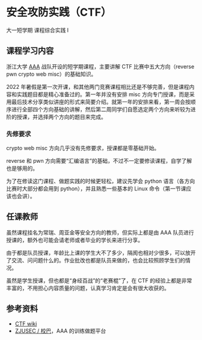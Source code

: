 # 安全攻防实践（CTF）
<div class="badges">
<span class="badge cs-badge">大一短学期</span>
<span class="badge cs-badge">课程综合实践 Ⅰ</span>
</div>

## 课程学习内容
浙江大学 [AAA](https://zjusec.com/) 战队开设的短学期课程，主要讲解 CTF 比赛中五大方向（reverse pwn crypto web misc）的基础知识。

2022 年暑假是第一次开课，和其他两门竞赛课程相比还是不够完善，但是课程内容和实践题目都是精心准备过的。第一年并没有安排 misc 方向专门授课，而是采用最后技术分享类似讲座的形式来简要介绍。就第一年的安排来看，第一周会按顺序进行全部四个方向基础的讲解，然后第二周同学们自愿选定两个方向来听较为进阶的授课，并选择两个方向的题目来完成。

### 先修要求
crypto web misc 方向几乎没有先修要求，授课都是零基础开始。

reverse 和 pwn 方向需要“汇编语言”的基础，不过不一定要修读课程，自学了解也是够用的。

为了在修读这门课程、做题实践的时候更轻松，建议先学会 python 语言（各方向比赛时大部分都会用到 python），并且熟悉一些基本的 Linux 命令（第一节课应该也会讲）。

## 任课教师
虽然课程挂名为常瑞、周亚金等安全方向的教师，但实际上都是由 AAA 队员进行授课的，额外也可能会请老师或者毕业的学长来进行分享。

由于都是队员授课，年龄比上课的学生大不了多少，隔阂也相对少很多，可以放开了交流、问问题什么的。作业批改也都是队员来做的，也会比较照顾学生们的情况。

虽然是学生授课，但也都是“身经百战”的“老赛棍”了，在 CTF 的经验上都是非常丰富的，不用担心内容质量的问题，认真学习肯定是会有很大收获的。

## 参考资料

- [CTF wiki](https://ctf-wiki.org/)
- [ZJUSEC / 校巴](https://zjusec.com/)，AAA 的训练做题平台